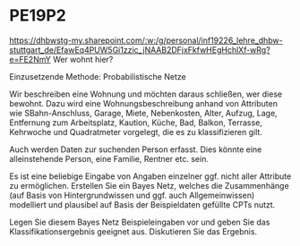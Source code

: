 # PE19P2
https://dhbwstg-my.sharepoint.com/:w:/g/personal/inf19226_lehre_dhbw-stuttgart_de/EfawEq4PUW5Gi1zzic_jNAAB2DFjxFkfwHEgHchlXf-wRg?e=FE2NmY
Wer wohnt hier?

Einzusetzende Methode: Probabilistische Netze

Wir beschreiben eine Wohnung und möchten daraus schließen, wer diese bewohnt. Dazu wird eine Wohnungsbeschreibung anhand von Attributen wie SBahn-Anschluss, Garage, Miete, Nebenkosten, Alter, Aufzug, Lage, Entfernung zum Arbeitsplatz, Kaution, Küche, Bad, Balkon, Terrasse, Kehrwoche und Quadratmeter vorgelegt, die es zu klassifizieren gilt.

Auch werden Daten zur suchenden Person erfasst.
Dies könnte eine alleinstehende Person, eine Familie, Rentner etc. sein. 

Es ist eine beliebige Eingabe von Angaben einzelner ggf. nicht aller Attribute zu ermöglichen.
Erstellen Sie ein Bayes Netz, welches die Zusammenhänge (auf Basis von Hintergrundwissen und ggf. auch Allgemeinwissen) modelliert und plausibel auf Basis der Beispieldaten gefüllte CPTs nutzt.

Legen Sie diesem Bayes Netz Beispieleingaben vor und geben Sie das Klassifikationsergebnis geeignet aus. Diskutieren Sie das Ergebnis.
